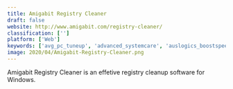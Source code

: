 ```yaml
---
title: Amigabit Registry Cleaner
draft: false 
website: http://www.amigabit.com/registry-cleaner/
classification: ['']
platform: ['Web']
keywords: ['avg_pc_tuneup', 'advanced_systemcare', 'auslogics_boostspeed', 'auslogics_registry_cleaner', 'bleachbit', 'ccleaner', 'glary_utilities', 'netgate_registry_cleaner', 'reg', 'regcool', 'registrar_registry_manager', 'registry_finder', 'regmagik', 'remo_more', 'system_mechanic', 'wise_care_365', 'wise_registry_cleaner', 'jv16_powertools']
image: 2020/04/Amigabit-Registry-Cleaner.png
---
```

Amigabit Registry Cleaner is an effetive registry cleanup software for Windows.
